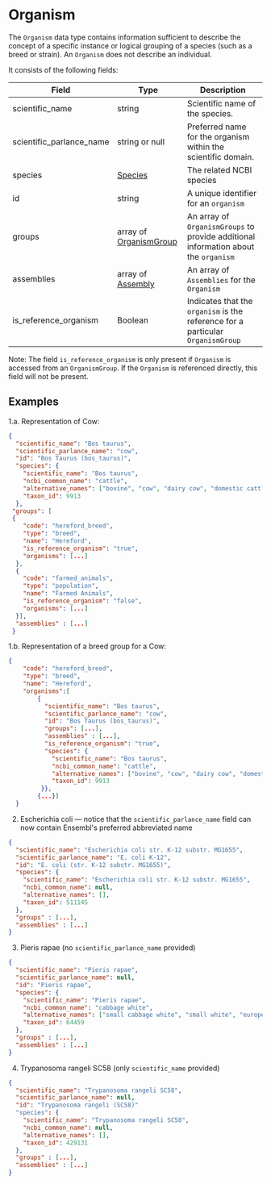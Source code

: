 # Organism

The `Organism` data type contains information sufficient to describe the concept of a specific instance or logical grouping of a species (such as a breed or strain).  An `Organism` does not describe an individual.  

It consists of the following fields:

| Field                     | Type                                                        | Description                               |
|---------------------------|-------------------------------------------------------------|-------------------------------------------|
| scientific_name           | string                                                      | Scientific name of the species.           
| scientific_parlance_name  | string or null                                              | Preferred name for the organism within the scientific domain.
| species                   | [Species](./species.md)                                     | The related NCBI species
| id                        | string                                                      | A unique identifier for an `organism`
| groups                    | array of [OrganismGroup](./organism_group.md)               | An array of `OrganismGroups` to provide additional information about the `organism`
| assemblies                | array of [Assembly](./assembly.md)                          | An array of `Assemblies` for the `Organism`
| is_reference_organism     | Boolean                                                     | Indicates that the `organism` is the reference for a particular `OrganismGroup`

Note: The field `is_reference_organism` is only present if `Organism` is accessed from an `OrganismGroup`.  If the `Organism` is referenced directly, this field will not be present.


## Examples

1.a. Representation of Cow:

```json
{
  "scientific_name": "Bos taurus",
  "scientific_parlance_name": "cow",
  "id": "Bos Taurus (bos_taurus)",
  "species": {
    "scientific_name": "Bos taurus",
    "ncbi_common_name": "cattle",
    "alternative_names": ["bovine", "cow", "dairy cow", "domestic cattle", "domestic cow"],
    "taxon_id": 9913
  },
 "groups": [
 {
    "code": "hereford_breed",
    "type": "breed",
    "name": "Hereford",
    "is_reference_organism": "true",
    "organisms": [...]
  },
  {
    "code": "farmed_animals",
    "type": "population",
    "name": "Farmed Animals",
    "is_reference_organism": "false",
    "organisms": [...]
  }],
  "assemblies" : [...]
 }
```

1.b. Representation of a breed group for a Cow:

```json
{
    "code": "hereford_breed",
    "type": "breed",
    "name": "Hereford",
    "organisms":[
        {
          "scientific_name": "Bos taurus",
          "scientific_parlance_name": "cow",
          "id": "Bos Taurus (bos_taurus)",
          "groups": [...],
          "assemblies" : [...],
          "is_reference_organism": "true",
          "species": {
            "scientific_name": "Bos taurus",
            "ncbi_common_name": "cattle",
            "alternative_names": ["bovine", "cow", "dairy cow", "domestic cattle", "domestic cow"],
            "taxon_id": 9913
         }},
        {...}]
  }

```


2. Escherichia coli — notice that the `scientific_parlance_name` field can now contain Ensembl's preferred abbreviated name

```json
{
  "scientific_name": "Escherichia coli str. K-12 substr. MG1655",
  "scientific_parlance_name": "E. coli K-12",
  "id": "E. coli (str. K-12 substr. MG1655)",
  "species": {
    "scientific_name": "Escherichia coli str. K-12 substr. MG1655",
    "ncbi_common_name": null,
    "alternative_names": [],
    "taxon_id": 511145
  },
  "groups" : [...],
  "assemblies" : [...]
}
```

3. Pieris rapae (no `scientific_parlance_name` provided)

```json
{
  "scientific_name": "Pieris rapae",
  "scientific_parlance_name": null,
  "id": "Pieris rapae",
  "species": {
    "scientific_name": "Pieris rapae",
    "ncbi_common_name": "cabbage white",
    "alternative_names": ["small cabbage white", "small white", "european cabbage white"],
    "taxon_id": 64459
  },
  "groups" : [...],
  "assemblies" : [...]
}
```

4. Trypanosoma rangeli SC58 (only `scientific_name` provided)

```json
{
  "scientific_name": "Trypanosoma rangeli SC58",
  "scientific_parlance_name": null,
  "id": "Trypanosoma rangeli (SC58)"
  "species": {
    "scientific_name": "Trypanosoma rangeli SC58",
    "ncbi_common_name": null,
    "alternative_names": [],
    "taxon_id": 429131
  },
  "groups" : [...],
  "assemblies" : [...]
}
```
